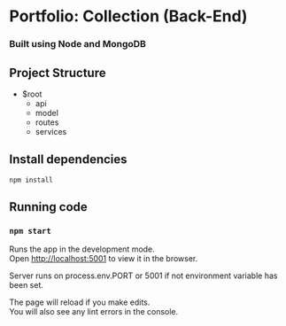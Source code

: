 # Portfolio: Collection (Back-End)
### Built using Node and MongoDB

## Project Structure
- $root
    - api
    - model
    - routes
    - services

## Install dependencies
```
npm install
```

## Running code
### `npm start`

Runs the app in the development mode.\
Open [http://localhost:5001](http://localhost:5001) to view it in the browser.

Server runs on process.env.PORT or 5001 if not environment variable has been set.

The page will reload if you make edits.\
You will also see any lint errors in the console.
